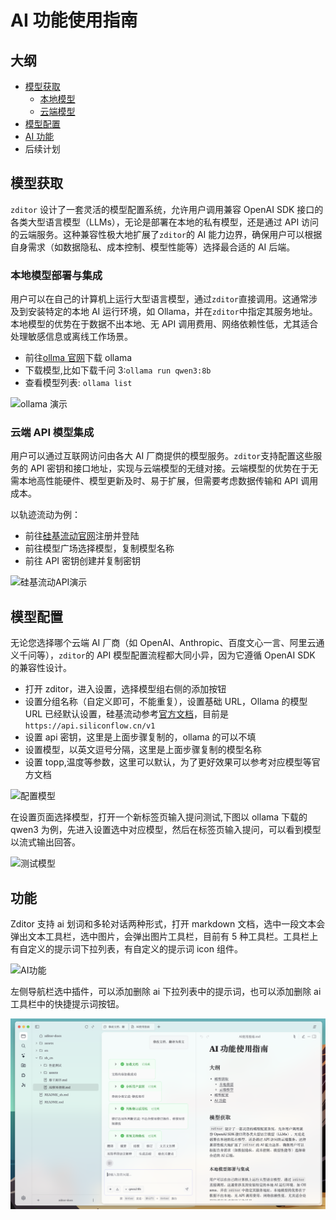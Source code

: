 # AI 功能使用指南

## 大纲

- [模型获取](#模型获取)
  - [本地模型](#本地模型部署与集成)
  - [云端模型](#云端-api-模型集成)
- [模型配置](#模型配置)
- [AI 功能](#功能)
- 后续计划

## 模型获取

`zditor` 设计了一套灵活的模型配置系统，允许用户调用兼容 OpenAI SDK 接口的各类大型语言模型（LLMs），无论是部署在本地的私有模型，还是通过 API 访问的云端服务。这种兼容性极大地扩展了`zditor`的 AI 能力边界，确保用户可以根据自身需求（如数据隐私、成本控制、模型性能等）选择最合适的 AI 后端。

### 本地模型部署与集成

用户可以在自己的计算机上运行大型语言模型，通过`zditor`直接调用。这通常涉及到安装特定的本地 AI 运行环境，如 Ollama，并在`zditor`中指定其服务地址。本地模型的优势在于数据不出本地、无 API 调用费用、网络依赖性低，尤其适合处理敏感信息或离线工作场景。

- 前往[ollma 官网](https://www.ollama.com/)下载 ollama
- 下载模型,比如下载千问 3:`ollama run qwen3:8b`
- 查看模型列表: `ollama list`

![ollama 演示](../assets/ollama.gif)

### 云端 API 模型集成

用户可以通过互联网访问由各大 AI 厂商提供的模型服务。`zditor`支持配置这些服务的 API 密钥和接口地址，实现与云端模型的无缝对接。云端模型的优势在于无需本地高性能硬件、模型更新及时、易于扩展，但需要考虑数据传输和 API 调用成本。

以轨迹流动为例：

- 前往[硅基流动官网](https://cloud.siliconflow.cn/)注册并登陆
- 前往模型广场选择模型，复制模型名称
- 前往 API 密钥创建并复制密钥

![硅基流动API演示](../assets/siliconflow.gif)

## 模型配置

无论您选择哪个云端 AI 厂商（如 OpenAI、Anthropic、百度文心一言、阿里云通义千问等），`zditor`的 API 模型配置流程都大同小异，因为它遵循 OpenAI SDK 的兼容性设计。

- 打开 zditor，进入设置，选择模型组右侧的添加按钮
- 设置分组名称（自定义即可，不能重复），设置基础 URL，Ollama 的模型 URL 已经默认设置，硅基流动参考[官方文档](https://docs.siliconflow.cn/cn/faqs/stream-mode)，目前是`https://api.siliconflow.cn/v1`
- 设置 api 密钥，这里是上面步骤复制的，ollama 的可以不填
- 设置模型，以英文逗号分隔，这里是上面步骤复制的模型名称
- 设置 topp,温度等参数，这里可以默认，为了更好效果可以参考对应模型等官方文档

![配置模型](../assets/config_model.gif)

在设置页面选择模型，打开一个新标签页输入提问测试,下图以 ollama 下载的 qwen3 为例，先进入设置选中对应模型，然后在标签页输入提问，可以看到模型以流式输出回答。

![测试模型](../assets/model_test.gif)

## 功能

Zditor 支持 ai 划词和多轮对话两种形式，打开 markdown 文档，选中一段文本会弹出文本工具栏，选中图片，会弹出图片工具栏，目前有 5 种工具栏。工具栏上有自定义的提示词下拉列表，有自定义的提示词 icon 组件。

![AI功能](../assets/ai_tool.gif)

左侧导航栏选中插件，可以添加删除 ai 下拉列表中的提示词，也可以添加删除 ai 工具栏中的快捷提示词按钮。

![Agent修改文档](assets/截屏2025-07-13_11.42.09.png)
